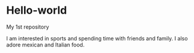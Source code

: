 # Hello-world

My 1st repository 

I am interested in sports and spending time with friends and family. 
I also adore mexican and Italian food. 
